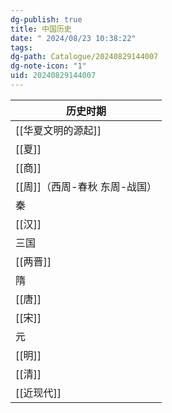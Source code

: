 ```yaml
---
dg-publish: true
title: 中国历史
date: " 2024/08/23 10:38:22"
tags: 
dg-path: Catalogue/20240829144007
dg-note-icon: "1"
uid: 20240829144007
---
```


| 历史时期               |
| ------------------ |
| [[华夏文明的源起]]        |
| [[夏]]              |
| [[商]]              |
| [[周]]（西周-春秋 东周-战国） |
| 秦                  |
| [[汉]]              |
| 三国                 |
| [[两晋]]             |
| 隋                  |
| [[唐]]              |
| [[宋]]              |
| 元                  |
| [[明]]              |
| [[清]]              |
| [[近现代]]            |




